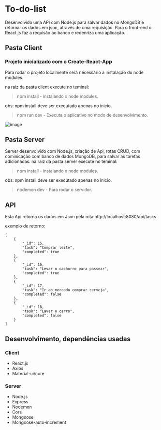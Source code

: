 # To-do-list
Desenvolvido uma API com Node.js para salvar dados no MongoDB e retornar os dados em json, através de uma requisição. 
Para o front-end o React.js faz a requisão ao banco e redenriza uma aplicação.

## Pasta Client

### Projeto inicializado com o Create-React-App
Para rodar o projeto localmente será necessário a instalação do node modules.

na raiz da pasta client execute no teminal:

> npm install - instalando o node modules.

obs: npm install deve ser executado apenas no inicio.

 > npm run dev - Executa o aplicativo no modo de desenvolvimento.
 
![image](https://user-images.githubusercontent.com/93170497/176515901-07d5e4be-a062-4e01-abc3-da08137def4a.png)

 ## Pasta Server
 
Server desenvolvido com Node.js, criação de Api, rotas CRUD, com cominicação com banco de dados MongoDB, para salvar as tarefas adicionadas.
na raiz da pasta server execute no teminal:

> npm install - instalando o node modules.

obs: npm install deve ser executado apenas no inicio.

 > nodemon dev - Para rodar o servidor.

## API
Esta Api retorna os dados em Json pela rota http://localhost:8080/api/tasks

exemplo de retorno:
```
[
    {
        "_id": 15,
        "task": "Comprar leite",
        "completed": true
    },
    {
        "_id": 16,
        "task": "Levar o cachorro para passear",
        "completed": true
    },
    {
        "_id": 17,
        "task": "Ir ao mercado comprar cerveja",
        "completed": false
    },
    {
        "_id": 18,
        "task": "Lavar o carro",
        "completed": false
    }
]
```
## Desenvolvimento, dependências usadas

### Client
* React.js
* Axios
* Material-ui/core
### Server
* Node.js
* Express
* Nodemon
* Cors
* Mongoose
* Mongoose-auto-increment





